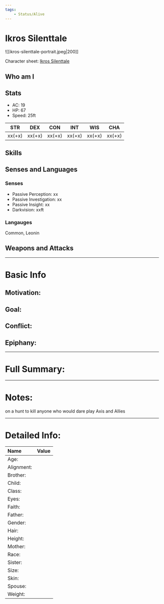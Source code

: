 ```yaml
---
tags:
    - Status/Alive
---
```


# Ikros Silenttale
![[ikros-silenttale-portrait.jpeg|200]]

Character sheet: [Ikros Silenttale](https://www.dndbeyond.com/characters/65504606)

## Who am I

## Stats
- AC: 19
- HP: 67
- Speed: 25ft

| STR | DEX | CON | INT | WIS | CHA|
| ---- | ---- | ---- | ---- | ---- | ---- |
|xx(+x)|xx(+x)|xx(+x)|xx(+x)|xx(+x)|xx(+x)|

## Skills

## Senses and Languages
### Senses
- Passive Perception: xx
- Passive Investigation: xx
- Passive Insight: xx
- Darkvision: xxft

### Langauges
Common, Leonin

## Weapons and Attacks

___
# Basic Info

## Motivation: 

## Goal:

## Conflict:

## Epiphany:

___
# Full Summary:

___
# Notes:
on a hunt to kill anyone who would dare play Axis and Allies
___
# Detailed Info:
Name|Value
:-----|-----:
Age:|
Alignment:|
Brother:|
Child:|
Class:|
Eyes:|
Faith:|
Father:|
Gender:|
Hair:|
Height:|
Mother:|
Race:|
Sister:|
Size:|
Skin:|
Spouse:|
Weight:|
